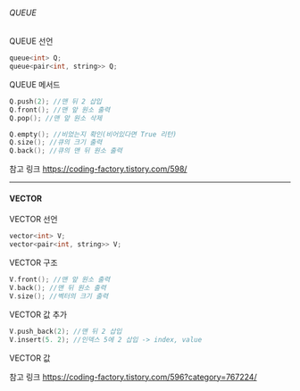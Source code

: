 ###### QUEUE
QUEUE 선언
```c
queue<int> Q;
queue<pair<int, string>> Q;
```

QUEUE 메서드
```c
Q.push(2); //맨 뒤 2 삽입
Q.front(); //맨 앞 원소 출력
Q.pop(); //맨 앞 원소 삭제

Q.empty(); //비었는지 확인(비어있다면 True 리턴)
Q.size(); //큐의 크기 출력
Q.back(); //큐의 맨 뒤 원소 출력
```
참고 링크
<https://coding-factory.tistory.com/598/>

---
#### VECTOR
VECTOR 선언
```c
vector<int> V;
vector<pair<int, string>> V;
```
VECTOR 구조
```c
V.front(); //맨 앞 원소 출력
V.back(); //맨 뒤 원소 출력
V.size(); //벡터의 크기 출력
```
VECTOR 값 추가
```c
V.push_back(2); //맨 뒤 2 삽입
V.insert(5. 2); //인덱스 5에 2 삽입 -> index, value
```

VECTOR 값

참고 링크
<https://coding-factory.tistory.com/596?category=767224/>

